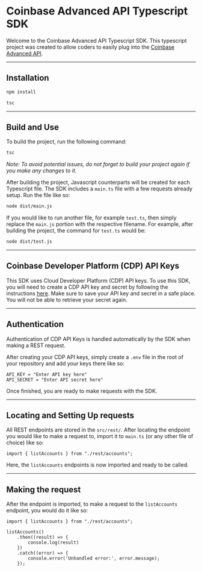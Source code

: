# Coinbase Advanced API Typescript SDK

Welcome to the Coinbase Advanced API Typescript SDK. This typescript project was created to allow coders to easily plug into the [Coinbase Advanced API](https://docs.cdp.coinbase.com/advanced-trade/docs/welcome).

___
## Installation

```bash
npm install

tsc
```
___
## Build and Use

To build the project, run the following command:

```bash
tsc
```

*Note: To avoid potential issues, do not forget to build your project again if you make any changes to it.*

After building the project, Javascript counterparts will be created for each Typescript file. The SDK includes a `main.ts` file with a few requests already setup. Run the file like so:
```bash
node dist/main.js
```

If you would like to run another file, for example `test.ts`, then simply replace the `main.js` portion with the respective filename. For example, after building the project, the command for `test.ts` would be:
```bash
node dist/test.js
```
___

## Coinbase Developer Platform (CDP) API Keys

This SDK uses Cloud Developer Platform (CDP) API keys. To use this SDK, you will need to create a CDP API key and secret by following the instructions [here](https://docs.cdp.coinbase.com/advanced-trade/docs/getting-started).
Make sure to save your API key and secret in a safe place. You will not be able to retrieve your secret again.

___

## Authentication

Authentication of CDP API Keys is handled automatically by the SDK when making a REST request.

After creating your CDP API keys, simply create a `.env` file in the root of your repository and add your keys there like so:
```
API_KEY = "Enter API key here"
API_SECRET = "Enter API secret here"
```
Once finished, you are ready to make requests with the SDK.
___

## Locating and Setting Up requests

All REST endpoints are stored in the `src/rest/`. After locating the endpoint you would like to make a request to, import it to `main.ts` (or any other file of choice) like so:

```
import { listAccounts } from "./rest/accounts";
```

Here, the `listAccounts` endpoints is now imported and ready to be called.
___

## Making the request

After the endpoint is imported, to make a request to the `listAccounts` endpoint, you would do it like so:

```
import { listAccounts } from "./rest/accounts";

listAccounts()
    .then((result) => {
        console.log(result)
    })
    .catch((error) => {
        console.error('Unhandled error:', error.message);
    });
```


